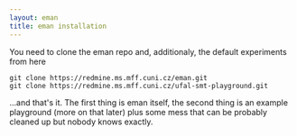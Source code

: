 ```yaml
---
layout: eman
title: eman installation
---
```



You need to clone the eman repo and, additionaly, the default experiments from here

    git clone https://redmine.ms.mff.cuni.cz/eman.git
    git clone https://redmine.ms.mff.cuni.cz/ufal-smt-playground.git


...and that's it. The first thing is eman itself, the second thing is an example playground (more on that later) plus some mess that can be probably cleaned up but nobody knows exactly.


